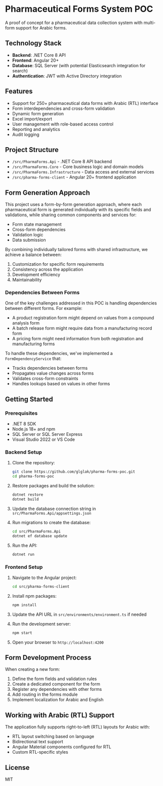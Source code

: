 # Pharmaceutical Forms System POC

A proof of concept for a pharmaceutical data collection system with multi-form support for Arabic forms.

## Technology Stack

- **Backend**: .NET Core 8 API
- **Frontend**: Angular 20+
- **Database**: SQL Server (with potential Elasticsearch integration for search)
- **Authentication**: JWT with Active Directory integration

## Features

- Support for 250+ pharmaceutical data forms with Arabic (RTL) interface
- Form interdependencies and cross-form validation
- Dynamic form generation
- Excel import/export
- User management with role-based access control
- Reporting and analytics
- Audit logging

## Project Structure

- `/src/PharmaForms.Api` - .NET Core 8 API backend
- `/src/PharmaForms.Core` - Core business logic and domain models
- `/src/PharmaForms.Infrastructure` - Data access and external services
- `/src/pharma-forms-client` - Angular 20+ frontend application

## Form Generation Approach

This project uses a form-by-form generation approach, where each pharmaceutical form is generated individually with its specific fields and validations, while sharing common components and services for:

- Form state management
- Cross-form dependencies
- Validation logic
- Data submission

By combining individually tailored forms with shared infrastructure, we achieve a balance between:
1. Customization for specific form requirements
2. Consistency across the application
3. Development efficiency
4. Maintainability

### Dependencies Between Forms

One of the key challenges addressed in this POC is handling dependencies between different forms. For example:

- A product registration form might depend on values from a compound analysis form
- A batch release form might require data from a manufacturing record form
- A pricing form might need information from both registration and manufacturing forms

To handle these dependencies, we've implemented a `FormDependencyService` that:
- Tracks dependencies between forms
- Propagates value changes across forms
- Validates cross-form constraints
- Handles lookups based on values in other forms

## Getting Started

### Prerequisites

- .NET 8 SDK
- Node.js 18+ and npm
- SQL Server or SQL Server Express
- Visual Studio 2022 or VS Code

### Backend Setup

1. Clone the repository:
   ```bash
   git clone https://github.com/glglak/pharma-forms-poc.git
   cd pharma-forms-poc
   ```

2. Restore packages and build the solution:
   ```bash
   dotnet restore
   dotnet build
   ```

3. Update the database connection string in `src/PharmaForms.Api/appsettings.json`

4. Run migrations to create the database:
   ```bash
   cd src/PharmaForms.Api
   dotnet ef database update
   ```

5. Run the API:
   ```bash
   dotnet run
   ```

### Frontend Setup

1. Navigate to the Angular project:
   ```bash
   cd src/pharma-forms-client
   ```

2. Install npm packages:
   ```bash
   npm install
   ```

3. Update the API URL in `src/environments/environment.ts` if needed

4. Run the development server:
   ```bash
   npm start
   ```

5. Open your browser to `http://localhost:4200`

## Form Development Process

When creating a new form:

1. Define the form fields and validation rules
2. Create a dedicated component for the form
3. Register any dependencies with other forms
4. Add routing in the forms module
5. Implement localization for Arabic and English

## Working with Arabic (RTL) Support

The application fully supports right-to-left (RTL) layouts for Arabic with:

- RTL layout switching based on language
- Bidirectional text support
- Angular Material components configured for RTL
- Custom RTL-specific styles

## License

MIT
